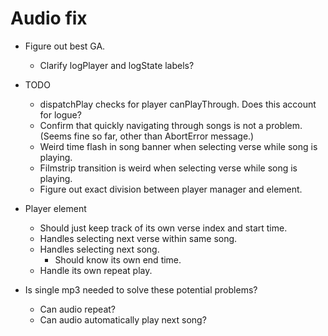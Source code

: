 # Audio fix
* Figure out best GA.
    * Clarify logPlayer and logState labels?

* TODO
    * dispatchPlay checks for player canPlayThrough. Does this account for logue?
    * Confirm that quickly navigating through songs is not a problem. (Seems fine so far, other than AbortError message.)
    * Weird time flash in song banner when selecting verse while song is playing.
    * Filmstrip transition is weird when selecting verse while song is playing.
    * Figure out exact division between player manager and element.

* Player element
    * Should just keep track of its own verse index and start time.
    * Handles selecting next verse within same song.
    * Handles selecting next song.
        * Should know its own end time.
    * Handle its own repeat play.

* Is single mp3 needed to solve these potential problems?
    * Can audio repeat?
    * Can audio automatically play next song?